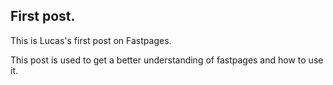 First post.
---
This is Lucas's first post on Fastpages. 

This post is used to get a better understanding of fastpages and how to use it.
